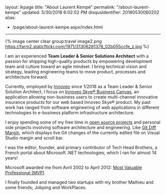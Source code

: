 layout: lkpage
title: "About Laurent Kempé"
permalink: "/about-laurent-kempe"
updated: 5/30/2018 6:02:02 PM
disqusIdentifier: 20180530060202
alias:
 - /page/about-laurent-kempe.aspx/index.html
---

{% image center clear group:travel image2.png https://farm2.staticflickr.com/1971/31306281378_02b055ccfe_z.jpg %}

I am an experienced **Team Leader & Senior Solutions Architect** with a passion for shipping high-quality products by empowering development team and culture toward an agile mindset. I bring technical vision and strategy, leading engineering teams to move product, processes and architecture forward.

Currently, employed by [Innoveo](https://www.innoveo.com/ "innoveo ") since 1/2018 as a Team Leader & Senior Solution Architect, I focus on [Innoveo Skye® Business Canvas](https://www.youtube.com/watch?v=5ZmjSN1WAps&t=5s), an application allowing non-business users to create multi-channel innovative insurance products for our web based Innoveo Skye® product. My past work has ranged from software engineering of web applications in different technologies to e-business platform infrastructure architecture.

I enjoy spending some of my free time in [open source projects](https://github.com/laurentkempe/) and personal side projects involving software architecture and engineering.
Like [Git Diff Margin](https://github.com/laurentkempe/GitDiffMargin), which displays live Git changes of the currently edited file on Visual Studio margin and scroll bar.

I was the editor, founder, and primary contributor of Tech Head Brothers, a French portal about Microsoft .NET technologies, which I ran for almost 14 years!  

Microsoft awarded me from Avril 2002 to April 2012: [Most Valuable Professional (MVP)](https://mvp.microsoft.com/en-us/PublicProfile/7749?fullName=Laurent%20%20Kemp%C3%A9)

I finally founded and managed two startups with my brother Mathieu and some friends; Jobping and WorkPlaces.